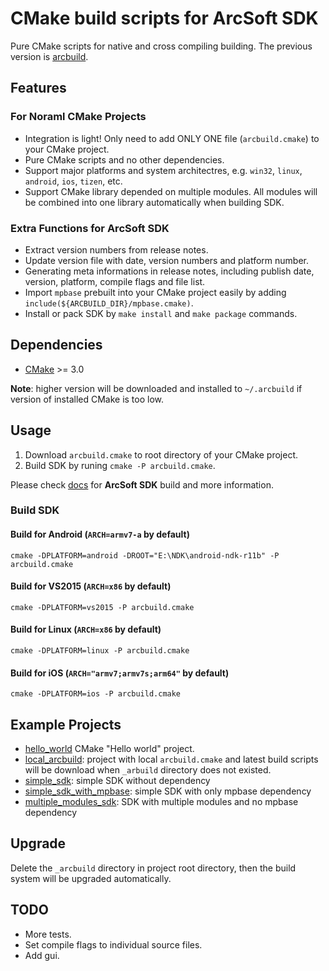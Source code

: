 # CMake build scripts for ArcSoft SDK

Pure CMake scripts for native and cross compiling building.
The previous version is [arcbuild](http://172.17.10.213/lny1856/arcbuild).


## Features

### For Noraml CMake Projects

- Integration is light! Only need to add ONLY ONE file (`arcbuild.cmake`) to your CMake project.
- Pure CMake scripts and no other dependencies.
- Support major platforms and system architectres, e.g. `win32`, `linux`, `android`, `ios`, `tizen`, etc.
- Support CMake library depended on multiple modules. All modules will be combined into one library automatically when building SDK.

### Extra Functions for ArcSoft SDK

- Extract version numbers from release notes.
- Update version file with date, version numbers and platform number.
- Generating meta informations in release notes, including publish date, version, platform, compile flags and file list.
- Import `mpbase` prebuilt into your CMake project easily by adding `include(${ARCBUILD_DIR}/mpbase.cmake)`.
- Install or pack SDK by `make install` and `make package` commands.


## Dependencies

- [CMake](http://cmake.org/) >= 3.0

**Note**: higher version will be downloaded and installed to `~/.arcbuild` if version of  installed CMake is too low.


## Usage

1. Download `arcbuild.cmake` to root directory of your CMake project.
2. Build SDK by runing `cmake -P arcbuild.cmake`.

Please check [docs](docs/README.md) for **ArcSoft SDK** build and more information.

### Build SDK

#### Build for Android (`ARCH=armv7-a` by default)

```shell
cmake -DPLATFORM=android -DROOT="E:\NDK\android-ndk-r11b" -P arcbuild.cmake
```

#### Build for VS2015 (`ARCH=x86` by default)

```shell
cmake -DPLATFORM=vs2015 -P arcbuild.cmake
```

#### Build for Linux (`ARCH=x86` by default)

```shell
cmake -DPLATFORM=linux -P arcbuild.cmake
```

#### Build for iOS (`ARCH="armv7;armv7s;arm64"` by default)

```shell
cmake -DPLATFORM=ios -P arcbuild.cmake
```


## Example Projects

- [hello_world](examples/hello_world) CMake "Hello world" project.
- [local_arcbuild](examples/local_arcbuild): project with local `arcbuild.cmake` and latest build scripts will be download when `_arbuild` directory does not existed.
- [simple_sdk](examples/simple_sdk): simple SDK without dependency
- [simple_sdk_with_mpbase](examples/simple_sdk_with_mpbase): simple SDK with only mpbase dependency
- [multiple_modules_sdk](examples/multiple_modules_sdk): SDK with multiple modules and no mpbase dependency


## Upgrade

Delete the `_arcbuild` directory in project root directory, then the build system will be upgraded automatically.


## TODO

- More tests.
- Set compile flags to individual source files.
- Add gui.

